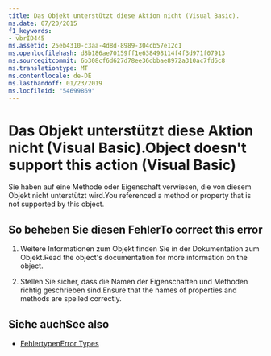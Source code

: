 ```yaml
---
title: Das Objekt unterstützt diese Aktion nicht (Visual Basic).
ms.date: 07/20/2015
f1_keywords:
- vbrID445
ms.assetid: 25eb4310-c3aa-4d8d-8989-304cb57e12c1
ms.openlocfilehash: d8b186ae70159ff1e638498114f4f3d971f07913
ms.sourcegitcommit: 6b308cf6d627d78ee36dbbae8972a310ac7fd6c8
ms.translationtype: MT
ms.contentlocale: de-DE
ms.lasthandoff: 01/23/2019
ms.locfileid: "54699869"
---
```

# <a name="object-doesnt-support-this-action-visual-basic"></a><span data-ttu-id="d70bb-102">Das Objekt unterstützt diese Aktion nicht (Visual Basic).</span><span class="sxs-lookup"><span data-stu-id="d70bb-102">Object doesn't support this action (Visual Basic)</span></span>
<span data-ttu-id="d70bb-103">Sie haben auf eine Methode oder Eigenschaft verwiesen, die von diesem Objekt nicht unterstützt wird.</span><span class="sxs-lookup"><span data-stu-id="d70bb-103">You referenced a method or property that is not supported by this object.</span></span>  
  
## <a name="to-correct-this-error"></a><span data-ttu-id="d70bb-104">So beheben Sie diesen Fehler</span><span class="sxs-lookup"><span data-stu-id="d70bb-104">To correct this error</span></span>  
  
1.  <span data-ttu-id="d70bb-105">Weitere Informationen zum Objekt finden Sie in der Dokumentation zum Objekt.</span><span class="sxs-lookup"><span data-stu-id="d70bb-105">Read the object's documentation for more information on the object.</span></span>  
  
2.  <span data-ttu-id="d70bb-106">Stellen Sie sicher, dass die Namen der Eigenschaften und Methoden richtig geschrieben sind.</span><span class="sxs-lookup"><span data-stu-id="d70bb-106">Ensure that the names of properties and methods are spelled correctly.</span></span>  
  
## <a name="see-also"></a><span data-ttu-id="d70bb-107">Siehe auch</span><span class="sxs-lookup"><span data-stu-id="d70bb-107">See also</span></span>
- [<span data-ttu-id="d70bb-108">Fehlertypen</span><span class="sxs-lookup"><span data-stu-id="d70bb-108">Error Types</span></span>](../../visual-basic/programming-guide/language-features/error-types.md)
